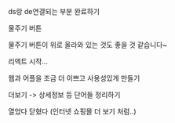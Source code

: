 ds랑 de연결되는 부분 완료하기




물주기 버튼

물주기 버튼이 위로 올라와 있는 것도 좋을 것 같습니다~



리엑트 시작...



웹과 어플을 조금 더 이쁘고 사용성있게 만들기



더보기 -> 상세정보 등 단어들 정리하기

열었다 닫혔다 (인터넷 쇼핑몰 더 보기 처럼..)



